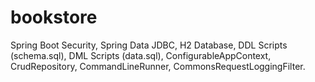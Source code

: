 # bookstore

Spring Boot Security, Spring Data JDBC, H2 Database, DDL Scripts (schema.sql), DML Scripts (data.sql), ConfigurableAppContext, CrudRepository, CommandLineRunner, CommonsRequestLoggingFilter.